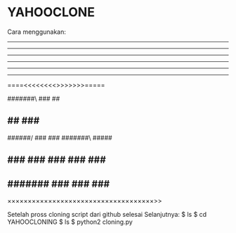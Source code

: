 # YAHOOCLONE

Cara menggunakan:


****       ****      *** 
*****     *****      ***
******* ******* ********
****   *   **** ***  *** 
****   *   **** ***  ***
****       **** ******** 
====<<<<<<<<>>>>>>>=====

#######\                  ###    ##
##    ##                  ###  ##
######/ ###  ### #######\ #####
##      ###  ### ###  ### ### ###
##      \####### ###  ### ###   ###
××××××××××××××××××××××××××××××××××××>>

Setelah pross cloning script dari github selesai
Selanjutnya:
$ ls
$ cd YAHOOCLONING
$ ls
$ python2 cloning.py

